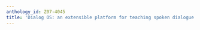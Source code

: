 ```yaml
---
anthology_id: Z07-4045
title: 'Dialog OS: an extensible platform for teaching spoken dialogue systems'
---
```

